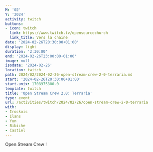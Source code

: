 ```yaml
---
M: '02'
Y: '2024'
activity: twitch
buttons:
- icon: twitch
  link: https://www.twitch.tv/opensourcechurch
  link_title: Vers la chaine
date: '2024-02-26T20:30:00+01:00'
display: light
duration: '2:30:00'
end: '2024-02-26T23:00:00+01:00'
image: null
isodate: '2024-02-26'
location: twitch
path: 2024/02/2024-02-26-open-stream-crew-2-0-terraria.md
start: '2024-02-26T20:30:00+01:00'
start-unix: 1708975800.0
template: twitch
title: 'Open Stream Crew 2.0: Terraria'
type: event
url: /activities/twitch/2024/02/26/open-stream-crew-2-0-terraria
with:
- Irockois
- Ilans
- Yun
- Bibiche
- Castiel
---
```

Open Stream Crew !